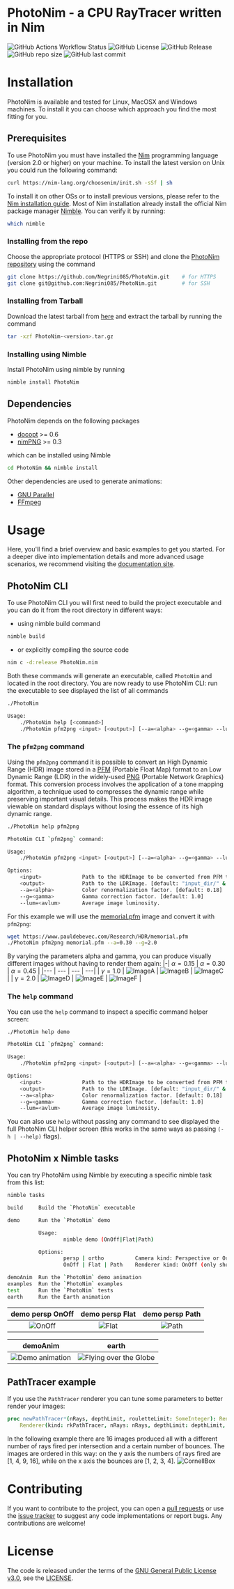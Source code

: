 # PhotoNim - a CPU RayTracer written in Nim
![GitHub Actions Workflow Status](https://img.shields.io/github/actions/workflow/status/Negrini085/PhotoNim/ci-action.yml)
![GitHub License](https://img.shields.io/github/license/Negrini085/PhotoNim)
![GitHub Release](https://img.shields.io/github/v/release/Negrini085/PhotoNim)
![GitHub repo size](https://img.shields.io/github/repo-size/Negrini085/PhotoNim)
![GitHub last commit](https://img.shields.io/github/last-commit/Negrini085/PhotoNim)

# Installation
PhotoNim is available and tested for Linux, MacOSX and Windows machines.
To install it you can choose which approach you find the most fitting for you.

## Prerequisites
To use PhotoNim you must have installed the [Nim](https://github.com/nim-lang/Nim) programming language (version 2.0 or higher) on your machine.
To install the latest version on Unix you could run the following command:
```sh
curl https://nim-lang.org/choosenim/init.sh -sSf | sh
```
To install it on other OSs or to install previous versions, please refer to the [Nim installation guide](https://nim-lang.org/install.html).
Most of Nim installation already install the official Nim package manager [Nimble](https://github.com/nim-lang/nimble). You can verify it by running:
```sh
which nimble
```

### Installing from the repo
Choose the appropriate protocol (HTTPS or SSH) and clone the [PhotoNim repository](https://github.com/Negrini085/PhotoNim) using the command
```bash
git clone https://github.com/Negrini085/PhotoNim.git    # for HTTPS
git clone git@github.com:Negrini085/PhotoNim.git        # for SSH
```

### Installing from Tarball
Download the latest tarball from [here](https://github.com/Negrini085/PhotoNim/releases) and extract the tarball by running the command
```sh
tar -xzf PhotoNim-<version>.tar.gz
```

### Installing using Nimble
Install PhotoNim using nimble by running
```sh
nimble install PhotoNim
```

## Dependencies
PhotoNim depends on the following packages
- [docopt](https://github.com/docopt/docopt.nim) >= 0.6
- [nimPNG](https://github.com/jangko/nimPNG) >= 0.3

which can be installed using Nimble
```sh
cd PhotoNim && nimble install
```

Other dependencies are used to generate animations:
- [GNU Parallel](https://www.gnu.org/software/parallel/)
- [FFmpeg](https://ffmpeg.org/download.html)


# Usage
Here, you'll find a brief overview and basic examples to get you started. For a deeper dive into implementation details and more advanced usage scenarios, we recommend visiting the [documentation site](https://negrini085.github.io/PhotoNim/).

## PhotoNim CLI
To use PhotoNim CLI you will first need to build the project executable and you can do it from the root directory in different ways:
- using nimble build command
```sh
nimble build
```
- or explicitly compiling the source code
```sh
nim c -d:release PhotoNim.nim
```

Both these commands will generate an executable, called `PhotoNim` and located in the root directory.
You are now ready to use PhotoNim CLI: run the executable to see displayed the list of all commands
```sh
./PhotoNim
```
```sh
Usage:
    ./PhotoNim help [<command>]
    ./PhotoNim pfm2png <input> [<output>] [--a=<alpha> --g=<gamma> --lum=<avlum>]
```

<!-- ### The `render` command -->

### The `pfm2png` command
Using the `pfm2png` command it is possible to convert an High Dynamic Range (HDR) image stored in a [PFM](https://www.pauldebevec.com/Research/HDR/PFM/) (Portable Float Map) format to an Low Dynamic Range (LDR) in the widely-used [PNG](https://en.wikipedia.org/wiki/PNG) (Portable Network Graphics) format. This conversion process involves the application of a tone mapping algorithm, a technique used to compresses the dynamic range while preserving important visual details. This process makes the HDR image viewable on standard displays without losing the essence of its high dynamic range.

```sh
./PhotoNim help pfm2png
```

```sh
PhotoNim CLI `pfm2png` command:

Usage:
    ./PhotoNim pfm2png <input> [<output>] [--a=<alpha> --g=<gamma> --lum=<avlum>]

Options:
    <input>             Path to the HDRImage to be converted from PFM to PNG.
    <output>            Path to the LDRImage. [default: "input_dir/" & "input_name" & "alpha_gamma" & ".png"]
    --a=<alpha>         Color renormalization factor. [default: 0.18]
    --g=<gamma>         Gamma correction factor. [default: 1.0]
    --lum=<avlum>       Average image luminosity.
```

For this example we will use the [memorial.pfm](https://www.pauldebevec.com/Research/HDR/PFM/) image and convert it with `pfm2png`:
```sh
wget https://www.pauldebevec.com/Research/HDR/memorial.pfm
./PhotoNim pfm2png memorial.pfm --a=0.30 --g=2.0
```
By varying the parameters alpha and gamma, you can produce visually different images without having to render them again:
|-| $\alpha = 0.15$ | $\alpha = 0.30$ | $\alpha = 0.45$ |
|--- | --- | --- | ---|
| $\gamma = 1.0$ | ![ImageA](assets/images/pfm2png/memorial_a0.15_g1.0.png) | ![ImageB](assets/images/pfm2png/memorial_a0.3_g1.0.png) | ![ImageC](assets/images/pfm2png/memorial_a0.45_g1.0.png) |
| $\gamma = 2.0$ | ![ImageD](assets/images/pfm2png/memorial_a0.15_g2.0.png) | ![ImageE](assets/images/pfm2png/memorial_a0.3_g2.0.png) | ![ImageF](assets/images/pfm2png/memorial_a0.45_g2.0.png) |


### The `help` command
You can use the `help` command to inspect a specific command helper screen:
```sh
./PhotoNim help demo
```

```sh
PhotoNim CLI `pfm2png` command:

Usage: 
    ./PhotoNim pfm2png <input> [<output>] [--a=<alpha> --g=<gamma> --lum=<avlum>]

Options:
    <input>             Path to the HDRImage to be converted from PFM to PNG. 
    <output>            Path to the LDRImage. [default: "input_dir/" & "input_name" & "_a_g" & ".png"]
    --a=<alpha>         Color renormalization factor. [default: 0.18]
    --g=<gamma>         Gamma correction factor. [default: 1.0]
    --lum=<avlum>       Average image luminosity. 
```

You can also use `help` without passing any command to see displayed the full PhotoNim CLI helper screen
(this works in the same ways as passing `(-h | --help)` flags).


## PhotoNim x Nimble tasks
You can try PhotoNim using Nimble by executing a specific nimble task from this list:
```sh
nimble tasks
```
```sh
build     Build the `PhotoNim` executable

demo      Run the `PhotoNim` demo

          Usage: 
                  nimble demo (OnOff|Flat|Path)

          Options:
                  persp | ortho          Camera kind: Perspective or Orthogonal
                  OnOff | Flat | Path    Renderer kind: OnOff (only shows hit), Flat (flat renderer), Path (path tracer)

demoAnim  Run the `PhotoNim` demo animation
examples  Run the `PhotoNim` examples
test      Run the `PhotoNim` tests
earth     Run the Earth animation
```

<table style="width:100%; border-collapse: collapse; text-align:center;">
  <thead>
    <tr>
      <th style="text-align:center;">demo persp OnOff</th>
      <th style="text-align:center;">demo persp Flat</th>
      <th style="text-align:center;">demo persp Path</th>
    </tr>
  </thead>
  <tbody>
    <tr>
      <td><img src="assets/images/renderer/onoff.png" alt="OnOff"></td>
      <td><img src="assets/images/renderer/flat.png" alt="Flat"></td>
      <td><img src="assets/images/renderer/path.png" alt="Path"></td>
    </tr>
  </tbody>
</table>

<table style="width:100%; border-collapse: collapse; text-align:center;">
  <thead>
    <tr>
      <th style="text-align:center;">demoAnim</th>
      <th style="text-align:center;">earth</th>
    </tr>
  </thead>
  <tbody>
    <tr>
      <td><img src="assets/animations/demo.gif" alt="Demo animation"></td>
      <td><img src="assets/animations/earth.gif" alt="Flying over the Globe"></td>
    </tr>
  </tbody>
</table>


## PathTracer example
If you use the `PathTracer` renderer you can tune some parameters to better render your images: 
```nim
proc newPathTracer*(nRays, depthLimit, rouletteLimit: SomeInteger): Renderer {.inline.} =
    Renderer(kind: rkPathTracer, nRays: nRays, depthLimit: depthLimit, rouletteLimit: rouletteLimit)
```

In the following example there are 16 images produced all with a different number of rays fired per intersection and a certain number of bounces. The images are ordered in this way: on the y axis the numbers of rays fired are [1, 4, 9, 16], while on the x axis the bounces are [1, 2, 3, 4].
![CornellBox](assets/images/examples/cornell.png)


# Contributing
If you want to contribute to the project, you can open a [pull requests](https://github.com/Negrini085/PhotoNim/pulls) or use the [issue tracker](https://github.com/Negrini085/PhotoNim/issues/) to suggest any code implementations or report bugs.
Any contributions are welcome!

# License
The code is released under the terms of the [GNU General Public License v3.0](https://www.gnu.org/licenses/gpl-3.0.html), see the [LICENSE](https://github.com/Negrini085/PhotoNim/blob/master/LICENSE).
